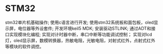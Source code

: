 # STM32
stm32单片机基础操作;
使用c语言进行开发;
使用stm32系统板和面包板，oled显示屏，电位器等外设套件;
开发环境keil5 MDK;
安装驱动STLINK;
通过ADT和接口实现模块化编程;
实现对计时器中断，串口中断等功能调试控制；
实现对lcd灯，oled显示屏，数模转换器，热敏电阻，光敏电阻，对射式红外，点射式红外等模块的软件调控。
